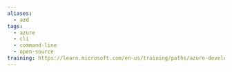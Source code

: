 ```yaml
---
aliases:
  - azd
tags:
  - azure
  - cli
  - command-line
  - open-source
training: https://learn.microsoft.com/en-us/training/paths/azure-developer-cli/
---
```

